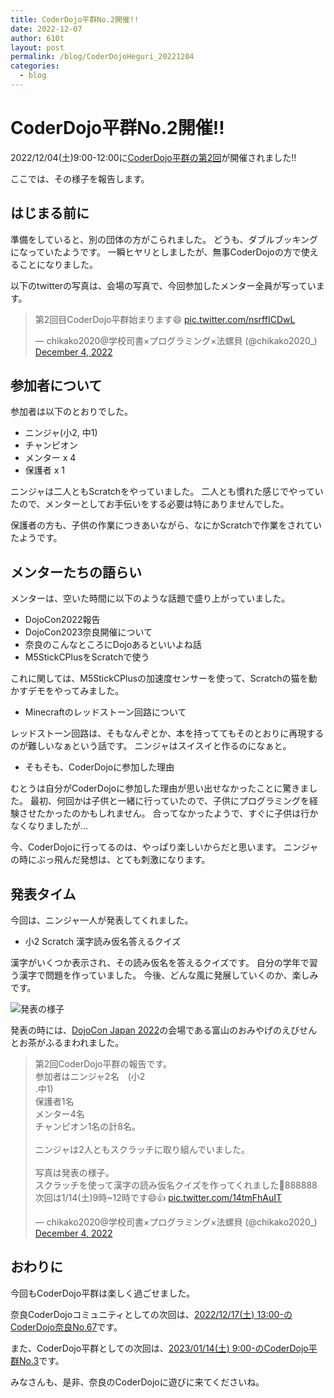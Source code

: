 ```yaml
---
title: CoderDojo平群No.2開催!!
date: 2022-12-07
author: 610t
layout: post
permalink: /blog/CoderDojoHeguri_20221204
categories:
  - blog
---
```

# CoderDojo平群No.2開催!!
2022/12/04(土)9:00-12:00に[CoderDojo平群の第2回](https://coderdojo-nara-ikoma.connpass.com/event/267219/)が開催されました!!

ここでは、その様子を報告します。

## はじまる前に
準備をしていると、別の団体の方がこられました。
どうも、ダブルブッキングになっていたようです。
一瞬ヒヤリとしましたが、無事CoderDojoの方で使えることになりました。

以下のtwitterの写真は、会場の写真で、今回参加したメンター全員が写っています。

<blockquote class="twitter-tweet"><p lang="ja" dir="ltr">第2回目CoderDojo平群始まります😄 <a href="https://t.co/nsrffICDwL">pic.twitter.com/nsrffICDwL</a></p>&mdash; chikako2020@学校司書×プログラミング×法螺貝 (@chikako2020_) <a href="https://twitter.com/chikako2020_/status/1599192713014181888?ref_src=twsrc%5Etfw">December 4, 2022</a></blockquote> <script async src="https://platform.twitter.com/widgets.js" charset="utf-8"></script>

## 参加者について
参加者は以下のとおりでした。
- ニンジャ(小2, 中1)
- チャンピオン
- メンター x 4
- 保護者 x 1

ニンジャは二人ともScratchをやっていました。
二人とも慣れた感じでやっていたので、メンターとしてお手伝いをする必要は特にありませんでした。

保護者の方も、子供の作業につきあいながら、なにかScratchで作業をされていたようです。


## メンターたちの語らい
メンターは、空いた時間に以下のような話題で盛り上がっていました。
- DojoCon2022報告
- DojoCon2023奈良開催について
- 奈良のこんなところにDojoあるといいよね話
- M5StickCPlusをScratchで使う

これに関しては、M5StickCPlusの加速度センサーを使って、Scratchの猫を動かすデモをやってみました。

- Minecraftのレッドストーン回路について

レッドストーン回路は、そもなんぞとか、本を持っててもそのとおりに再現するのが難しいなぁという話です。
ニンジャはスイスイと作るのになぁと。

- そもそも、CoderDojoに参加した理由

むとうは自分がCoderDojoに参加した理由が思い出せなかったことに驚きました。
最初、何回かは子供と一緒に行っていたので、子供にプログラミングを経験させたかったのかもしれません。
合ってなかったようで、すぐに子供は行かなくなりましたが…

今、CoderDojoに行ってるのは、やっぱり楽しいからだと思います。
ニンジャの時にぶっ飛んだ発想は、とても刺激になります。


## 発表タイム
今回は、ニンジャ一人が発表してくれました。
- 小2 Scratch 漢字読み仮名答えるクイズ

漢字がいくつか表示され、その読み仮名を答えるクイズです。
自分の学年で習う漢字で問題を作っていました。
今後、どんな風に発展していくのか、楽しみです。

![発表の様子](https://i.gyazo.com/e7fcdaa8d9c810341dfc50a070974f8f.jpg)

発表の時には、[DojoCon Japan 2022](https://dojocon2022.coderdojo.jp/)の会場である富山のおみやげのえびせんとお茶がふるまわれました。

<blockquote class="twitter-tweet"><p lang="ja" dir="ltr">第2回CoderDojo平群の報告です。<br>参加者はニンジャ2名　(小2<br>.中1)<br>保護者1名<br>メンター4名<br>チャンピオン1名の計8名。<br><br>ニンジャは2人ともスクラッチに取り組んでいました。<br><br>写真は発表の様子。<br>スクラッチを使って漢字の読み仮名クイズを作ってくれました👏888888<br>次回は1/14(土)9時~12時です😄👍 <a href="https://t.co/14tmFhAuIT">pic.twitter.com/14tmFhAuIT</a></p>&mdash; chikako2020@学校司書×プログラミング×法螺貝 (@chikako2020_) <a href="https://twitter.com/chikako2020_/status/1599257765725499392?ref_src=twsrc%5Etfw">December 4, 2022</a></blockquote> <script async src="https://platform.twitter.com/widgets.js" charset="utf-8"></script>

## おわりに
今回もCoderDojo平群は楽しく過ごせました。

奈良CoderDojoコミュニティとしての次回は、[2022/12/17(土) 13:00-のCoderDojo奈良No.67](https://coderdojo-nara-ikoma.connpass.com/event/268737/)です。

また、CoderDojo平群としての次回は、[2023/01/14(土) 9:00-のCoderDojo平群No.3](https://coderdojo-nara-ikoma.connpass.com/event/268857/)です。

みなさんも、是非、奈良のCoderDojoに遊びに来てくださいね。
